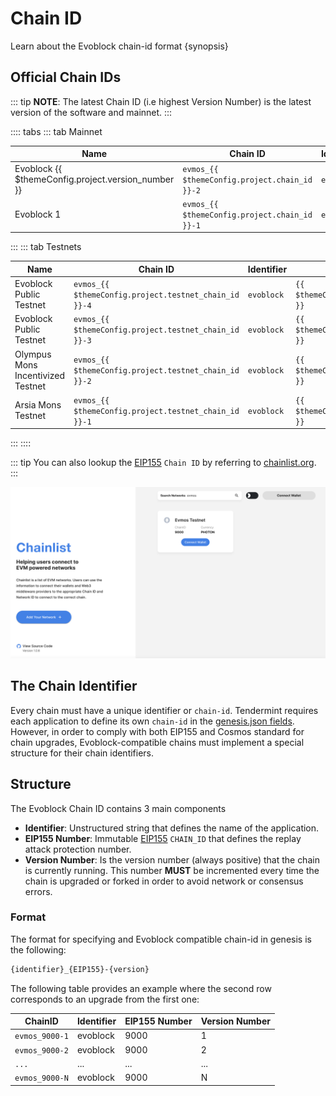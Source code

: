 <!--
order: 3
-->

# Chain ID

Learn about the Evoblock chain-id format {synopsis}

## Official Chain IDs

::: tip
**NOTE**: The latest Chain ID (i.e highest Version Number) is the latest version of the software and mainnet.
:::

:::: tabs
::: tab Mainnet

| Name                                            | Chain ID                                      | Identifier | EIP155 Number                         | Version Number                              |
| ----------------------------------------------- | --------------------------------------------- | ---------- | ------------------------------------- | ------------------------------------------- |
| Evoblock {{ $themeConfig.project.version_number }} | `evmos_{{ $themeConfig.project.chain_id }}-2` | `evoblock`    | `{{ $themeConfig.project.chain_id }}` | `{{ $themeConfig.project.version_number }}` |
| Evoblock 1                                         | `evmos_{{ $themeConfig.project.chain_id }}-1` | `evoblock`    | `{{ $themeConfig.project.chain_id }}` | `1`                                         |
:::
::: tab Testnets

| Name                              | Chain ID                                              | Identifier | EIP155 Number                                 | Version Number                                      |
| --------------------------------- | ----------------------------------------------------- | ---------- | --------------------------------------------- | --------------------------------------------------- |
| Evoblock Public Testnet              | `evmos_{{ $themeConfig.project.testnet_chain_id }}-4` | `evoblock`    | `{{ $themeConfig.project.testnet_chain_id }}` | `{{ $themeConfig.project.testnet_version_number }}` |
| Evoblock Public Testnet              | `evmos_{{ $themeConfig.project.testnet_chain_id }}-3` | `evoblock`    | `{{ $themeConfig.project.testnet_chain_id }}` | `3`                                                 |
| Olympus Mons Incentivized Testnet | `evmos_{{ $themeConfig.project.testnet_chain_id }}-2` | `evoblock`    | `{{ $themeConfig.project.testnet_chain_id }}` | `2`                                                 |
| Arsia Mons Testnet                | `evmos_{{ $themeConfig.project.testnet_chain_id }}-1` | `evoblock`    | `{{ $themeConfig.project.testnet_chain_id }}` | `1`                                                 |

:::
::::

::: tip
You can also lookup the [EIP155](https://github.com/ethereum/EIPs/blob/master/EIPS/eip-155.md) `Chain ID` by referring to [chainlist.org](https://chainlist.org/).
:::

![chainlist.org website](./../../img/chainlist.png)

## The Chain Identifier

Every chain must have a unique identifier or `chain-id`. Tendermint requires each application to
define its own `chain-id` in the [genesis.json fields](https://docs.tendermint.com/master/spec/core/genesis.html#genesis-fields). However, in order to comply with both EIP155 and Cosmos standard for chain upgrades, Evoblock-compatible chains must implement a special structure for their chain identifiers.

## Structure

The Evoblock Chain ID contains 3 main components

- **Identifier**: Unstructured string that defines the name of the application.
- **EIP155 Number**: Immutable [EIP155](https://github.com/ethereum/EIPs/blob/master/EIPS/eip-155.md) `CHAIN_ID` that defines the replay attack protection number.
- **Version Number**: Is the version number (always positive) that the chain is currently running.
This number **MUST** be incremented every time the chain is upgraded or forked in order to avoid network or consensus errors.

### Format

The format for specifying and Evoblock compatible chain-id in genesis is the following:

```bash
{identifier}_{EIP155}-{version}
```

The following table provides an example where the second row corresponds to an upgrade from the first one:

| ChainID        | Identifier | EIP155 Number | Version Number |
| -------------- | ---------- | ------------- | -------------- |
| `evmos_9000-1` | evoblock      | 9000          | 1              |
| `evmos_9000-2` | evoblock      | 9000          | 2              |
| `...`          | ...        | ...           | ...            |
| `evmos_9000-N` | evoblock      | 9000          | N              |
